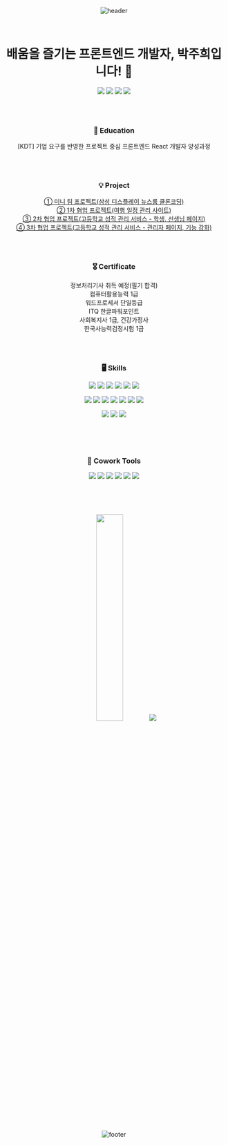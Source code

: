 <div align=center>

![header](https://capsule-render.vercel.app/api?type=shark&color=ffe999&height=100&section=header&animation=fadeIn&fontAlignY=100)

<br>

# 배움을 즐기는 프론트엔드 개발자, 박주희입니다! 👋 

<a href="https://github.com/heeheepark"><img src="https://hits.seeyoufarm.com/api/count/incr/badge.svg?url=https%3A%2F%2Fgithub.com%2Fheeheepark&count_bg=%239C9C9C&title_bg=%23699DFF&icon=&icon_color=%23E7E7E7&title=Visit&edge_flat=false"/></a> <a href="pjh9641@gmial.com"><img src="https://img.shields.io/badge/mail-EA4335?style=flat&logo=gmail&logoColor=white" /></a>
 <a href="https://heeheepark.notion.site/heeheepark/2b762785719146dc916ca94b056e46d1"><img src="https://img.shields.io/badge/Notion-000000?style=flat&logo=Notion&logoColor=white" /></a> <a href="https://www.instagram.com/heehee.n_n/"><img src="https://img.shields.io/badge/instagram-E4405F?style=flat&logo=instagram&logoColor=white" /></a> 

<br>
<br>


### 🐣 Education
[KDT] 기업 요구를 반영한 프로젝트 중심 프론트엔드 React 개발자 양성과정

  <br><br>

### 💡 Project
<a href="https://github.com/heeheepark/samsung-display-newsroom-clone-coding">① 미니 팀 프로젝트(삼성 디스플레이 뉴스룸 클론코딩)</a> <br>
<a href="https://github.com/heeheepark/travel-todo">② 1차 협업 프로젝트(여행 일정 관리 사이트)</a> <br>
<a href="https://github.com/heeheepark/hischool">③ 2차 협업 프로젝트(고등학교 성적 관리 서비스 - 학생, 선생님 페이지)</a> <br>
<a href="https://github.com/heeheepark/hischool-admin">④ 3차 협업 프로젝트(고등학교 성적 관리 서비스 - 관리자 페이지, 기능 강화)</a> 
 
 

<br><br>


### 🎖️ Certificate
 정보처리기사 취득 예정(필기 합격) <br>
 컴퓨터활용능력 1급 <br>
 워드프로세서 단일등급 <br>
 ITQ 한글파워포인트 <br>
 사회복지사 1급, 건강가정사 <br>
 한국사능력검정시험 1급 <br>

<br><br>


<!-- <p align='center'>
  <a href="https://github.com/kyechan99/capsule-render/labels/Idea">
    <img src="https://img.shields.io/badge/IDEA%20ISSUE%20-%23F7DF1E.svg?&style=for-the-badge&&logoColor=white"/>
  </a>
  <a href="#demo">
    <img src="https://img.shields.io/badge/DEMO%20-%234FC08D.svg?&style=for-the-badge&&logoColor=white"/>
  </a>
</p> -->

### 🖥️ Skills 
<img src="https://img.shields.io/badge/HTML5-E34F26?style=flat&logo=HTML5&logoColor=white" /> <img src="https://img.shields.io/badge/CSS3-1572B6?style=flat&logo=CSS3&logoColor=white" /> <img src="https://img.shields.io/badge/JavaScript-F7DF1E?style=flat&logo=JavaScript&logoColor=white" /> <img src="https://img.shields.io/badge/React-61DAFB?style=flat&logo=React&logoColor=white" />
 <img src="https://img.shields.io/badge/Git-F05032?style=flat&logo=git&logoColor=white" /> <img src="https://img.shields.io/badge/Axios-5A29E4?style=flat&logo=axios&logoColor=white" />
<br>

 <img src="https://img.shields.io/badge/Photoshop-31A8FF?style=flat&logo=adobephotoshop&logoColor=white" /> <img src="https://img.shields.io/badge/Bootstrap-7952B3?style=flat&logo=Bootstrap&logoColor=white" /> <img src="https://img.shields.io/badge/Tailwindcss-06B6D4?style=flat&logo=tailwindcss&logoColor=white" /> <img src="https://img.shields.io/badge/AntDesign-0170FE?style=flat&logo=antdesign&logoColor=white" /> <img src="https://img.shields.io/badge/SCSS-CC6699?style=flat&logo=sass&logoColor=white" />  <img src="https://img.shields.io/badge/Styled_component-DB7093?style=flat&logo=styledcomponents&logoColor=white" /> <img src="https://img.shields.io/badge/fontawesome-528DD7?style=flat&logo=fontawesome&logoColor=white" />
<br>

<img src="https://img.shields.io/badge/Word-2B579A?style=flat&logo=microsoftword&logoColor=white" /> <img src="https://img.shields.io/badge/Excel-217346?style=flat&logo=microsoftexcel&logoColor=white" /> <img src="https://img.shields.io/badge/PowerPoint-B7472A?style=flat&logo=microsoftpowerpoint&logoColor=white" />

<br><br><br>
  
### 🤝 Cowork Tools
<img src="https://img.shields.io/badge/GitHub-181717?style=flat&logo=GitHub&logoColor=white" /> <img src="https://img.shields.io/badge/Sourcetree-0052CC?style=flat&logo=Sourcetree&logoColor=white" /> <img src="https://img.shields.io/badge/Slack-4A154B?style=flat&logo=Slack&logoColor=white" /> <img src="https://img.shields.io/badge/Notion-000000?style=flat&logo=Notion&logoColor=white" /> <img src="https://img.shields.io/badge/Figma-F24E1E?style=flat&logo=figma&logoColor=white" /> <img src="https://img.shields.io/badge/Swagger-85EA2D?style=flat&logo=swagger&logoColor=white" />

<br><br><br>

<img src="https://github-readme-stats.vercel.app/api/top-langs/?username=heeheepark&layout=compact" width="35%">
<img src="https://github-readme-stats.vercel.app/api?username=heeheepark&show_icons=true" >

<br><br>

![footer](https://capsule-render.vercel.app/api?type=shark&color=ffe999&height=100&section=footer&animation=fadeIn&fontAlignY=100)
</div>
